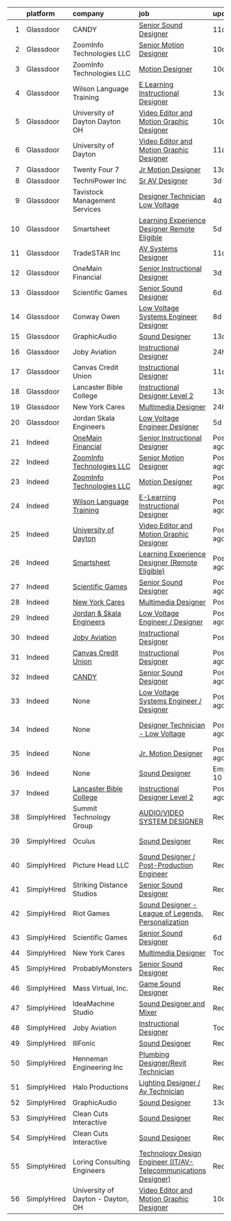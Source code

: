 

|    | platform    | company                                                                               | job                                                                                                                                                                                                                                                                                                                                                                                                                                                                                                                                                                                                                                                                                                                                                                                                                                                                                                        | update_time                | location                                             |
|---:|:------------|:--------------------------------------------------------------------------------------|:-----------------------------------------------------------------------------------------------------------------------------------------------------------------------------------------------------------------------------------------------------------------------------------------------------------------------------------------------------------------------------------------------------------------------------------------------------------------------------------------------------------------------------------------------------------------------------------------------------------------------------------------------------------------------------------------------------------------------------------------------------------------------------------------------------------------------------------------------------------------------------------------------------------|:---------------------------|:-----------------------------------------------------|
|  1 | Glassdoor   | CANDY                                                                                 | [Senior Sound Designer](https://www.glassdoor.com/partner/jobListing.htm?pos=108&ao=1136043&s=58&guid=0000017e1eb38160aaeff38b7c5adc5a&src=GD_JOB_AD&t=SR&vt=w&cs=1_5ea7e835&cb=1641192587877&jobListingId=1007523756545&jrtk=3-0-1fofb70c3u1up801-1fofb70cdu3re800-032916261ace96b0-)                                                                                                                                                                                                                                                                                                                                                                                                                                                                                                                                                                                                                     | 11d                        | New York, NY                                         |
|  2 | Glassdoor   | ZoomInfo Technologies LLC                                                             | [Senior Motion Designer](https://www.glassdoor.com/partner/jobListing.htm?pos=120&ao=1136043&s=58&guid=0000017e1eb38160aaeff38b7c5adc5a&src=GD_JOB_AD&t=SR&vt=w&ea=1&cs=1_48cc0547&cb=1641192587879&jobListingId=1007525772522&jrtk=3-0-1fofb70c3u1up801-1fofb70cdu3re800-e43d7ae92d5e3182-)                                                                                                                                                                                                                                                                                                                                                                                                                                                                                                                                                                                                               | 10d                        | Waltham, MA                                          |
|  3 | Glassdoor   | ZoomInfo Technologies LLC                                                             | [Motion Designer](https://www.glassdoor.com/partner/jobListing.htm?pos=117&ao=1136043&s=58&guid=0000017e1eb38160aaeff38b7c5adc5a&src=GD_JOB_AD&t=SR&vt=w&ea=1&cs=1_df268e17&cb=1641192587879&jobListingId=1007525918598&jrtk=3-0-1fofb70c3u1up801-1fofb70cdu3re800-0cf634688af08784-)                                                                                                                                                                                                                                                                                                                                                                                                                                                                                                                                                                                                                      | 10d                        | Waltham, MA                                          |
|  4 | Glassdoor   | Wilson Language Training                                                              | [E Learning Instructional Designer](https://www.glassdoor.com/partner/jobListing.htm?pos=115&ao=1136043&s=58&guid=0000017e1eb38160aaeff38b7c5adc5a&src=GD_JOB_AD&t=SR&vt=w&ea=1&cs=1_7e397e0d&cb=1641192587879&jobListingId=1007519352449&jrtk=3-0-1fofb70c3u1up801-1fofb70cdu3re800-7e170b4d648e8c7b-)                                                                                                                                                                                                                                                                                                                                                                                                                                                                                                                                                                                                    | 13d                        | Oxford, MA                                           |
|  5 | Glassdoor   | University of Dayton   Dayton  OH                                                     | [Video Editor and Motion Graphic Designer](https://www.glassdoor.com/partner/jobListing.htm?pos=101&ao=1110586&s=58&guid=0000017e1eb38160aaeff38b7c5adc5a&src=GD_JOB_AD&t=SR&vt=w&cs=1_64135b22&cb=1641192587876&jobListingId=1007525186066&cpc=0AD3DB1A95BF4639&jrtk=3-0-1fofb70c3u1up801-1fofb70cdu3re800-70f7e6ce32daee66--6NYlbfkN0CD3qj4KCfkSgLLQcWSkDrBc5ew-uU4TZbfnhjKCUcK7ESFv0xedWLg13K0jqn3QTe5G2KgpuzWiFG7b5FhIlR8iqe54X08WwRhmC5bDv2A14_TD6A6bgMrpjm1TFmnUPOH3e-gjy0xKuMZxEiLwq3hevOrHTvFS6q2z5xh4198M_8Gi6GCPEYlxFRbn8pwrWT1FbSXomx9Fxp5oEAnN0NxtboqRYT7LKpqt7lTj-cpSQsAkEK4YAXPZnVEYYQM4rYOkeWQYW_VFo0GBhZmRoRec7gPZOx83Q6qCzr3k-09_-vymSm2WhVRC7E79RWae9gTcLNl7_7eCDJxSSZnK7nQ3_NYg6ry3B6DBTNd9-r_HsDQIAQPYVQGf0Zb0KS_h6BnmmL90-q7xTxcPYuTjQu4QHbokXRv8XRrUFYyAAdrmXLCElVij28UYe78exi7jqIw8giIY4ZROeGMVIkhUuS_)                                                                             | 10d                        | Dayton, OH                                           |
|  6 | Glassdoor   | University of Dayton                                                                  | [Video Editor and Motion Graphic Designer](https://www.glassdoor.com/partner/jobListing.htm?pos=112&ao=1136043&s=58&guid=0000017e1eb38160aaeff38b7c5adc5a&src=GD_JOB_AD&t=SR&vt=w&cs=1_86e18df2&cb=1641192587878&jobListingId=1007523640754&jrtk=3-0-1fofb70c3u1up801-1fofb70cdu3re800-e81c8c88fb6b0092-)                                                                                                                                                                                                                                                                                                                                                                                                                                                                                                                                                                                                  | 11d                        | Dayton, OH                                           |
|  7 | Glassdoor   | Twenty Four 7                                                                         | [Jr  Motion Designer](https://www.glassdoor.com/partner/jobListing.htm?pos=109&ao=1136043&s=58&guid=0000017e1eb38160aaeff38b7c5adc5a&src=GD_JOB_AD&t=SR&vt=w&cs=1_e24a4020&cb=1641192587877&jobListingId=1007519352570&jrtk=3-0-1fofb70c3u1up801-1fofb70cdu3re800-b02fffb75f61f498-)                                                                                                                                                                                                                                                                                                                                                                                                                                                                                                                                                                                                                       | 13d                        | Portland, OR                                         |
|  8 | Glassdoor   | TechniPower  Inc                                                                      | [Sr  AV Designer](https://www.glassdoor.com/partner/jobListing.htm?pos=106&ao=1110586&s=58&guid=0000017e1eb38160aaeff38b7c5adc5a&src=GD_JOB_AD&t=SR&vt=w&ea=1&cs=1_c6820509&cb=1641192587877&jobListingId=1007535245583&cpc=32EE424DE2B657EB&jrtk=3-0-1fofb70c3u1up801-1fofb70cdu3re800-952b115a662557e1--6NYlbfkN0A7LAYSLqlkLy_r0i5tVNoFSGcucp6jV-tUu2JSK2vol0FUp-2GQjd4lbyycxyMG7Ez5nbL5T0u3iCsGka9vI7NVLj5HGducYclnP7Fo9iZPHAJhwSDGagsAB5h-ja7pfQ_6ZqdiObmFBNFiNhJKUO8coVBbU7Y_Cd9xkxAapPIfXsQSg04WYoz0ZL5xn5AbHQgU8mDucuQQYQCQHwmmprMX4ZbmlpyBCjKqk8snyz2bmI-OraLmfUIdlEx1fF5O5dJWuRUhUeborPJQOquHIgexRzZZyXRKST035dCyhy-Q8ZreLLm3is-IsjYFtHAB9lD6Tca5TL8aOwpzV1Vu-pANK-KMsqJRGU85-FHZNlhDpA7E2uCCqxUspaG3ZznSfJDQpFNyvGdy_TM_yHZTx4LpvR__qRDbcsGbC1Wh9g_WDqJ3_FxY9kUs23oryIzW2L2Ml_6mffErtaORDzs9-rN04AlFVSYcef3UvQDG7c63woH4RdH7uVhosLQBICT_4hMFGBRMg-vvo66xPKW7WjMc2U7hf70zy2CZck1H4tjPyMK71hswaIK) | 3d                         | West Valley City, UT                                 |
|  9 | Glassdoor   | Tavistock Management Services                                                         | [Designer Technician   Low Voltage](https://www.glassdoor.com/partner/jobListing.htm?pos=103&ao=1110586&s=58&guid=0000017e1eb38160aaeff38b7c5adc5a&src=GD_JOB_AD&t=SR&vt=w&ea=1&cs=1_96e65769&cb=1641192587877&jobListingId=1007533857172&cpc=10100C7693495614&jrtk=3-0-1fofb70c3u1up801-1fofb70cdu3re800-f0475c5b35989f37--6NYlbfkN0Af7IH--f52cTUDwFMUanxXcd3NiV5wYJyzlyk1G5yRESs7qkmAiffGbsA_s2gq9CXrmE21d_pqrYsOQFj27pZMtTzwvU0NHitTTwwz9XmebORUjq14dlt6E_qWSRvGuGcCv7qz2PtWEOSKcq2Bt3FD-wu_CPMGohj9LsxnBvDWQMv5fCMzPMcOzpgH1UWb_PwhSNx_OdtNBIfl_5hFogj_Nzk2ijajK_Z-koIDA_ZOutncq2VJBJfN8BDpq0_p4PyuM66cf1K3lf12veStSuAPWC9x4PJ3cKfZg6LcI8GYc8Uy_27Xx_NIP778XfHTc-Bojp2ylTIjB7coZbAL5hDi0Znu82oJPl8TF8j9zoIRer0BKPeICzhuDEBppOQOFFRDnRnrAHzzVEyuDuw2IriWMPLYYaS9a-6Fx1cU73VxT8pEHLkpnRVhvJxJSX9ebvCY1fSf0gB61vljXrV4_mS_gipkZhdK3QPLFKorRsAJp3HJXdVL9B50g5dPHAOpUOQ%3D)                                 | 4d                         | Orlando, FL                                          |
| 10 | Glassdoor   | Smartsheet                                                                            | [Learning Experience Designer  Remote Eligible ](https://www.glassdoor.com/partner/jobListing.htm?pos=116&ao=1136043&s=58&guid=0000017e1eb38160aaeff38b7c5adc5a&src=GD_JOB_AD&t=SR&vt=w&ea=1&cs=1_26ed5a5c&cb=1641192587879&jobListingId=1007532777886&jrtk=3-0-1fofb70c3u1up801-1fofb70cdu3re800-9c2b9e53cbe404be-)                                                                                                                                                                                                                                                                                                                                                                                                                                                                                                                                                                                       | 5d                         | Massachusetts                                        |
| 11 | Glassdoor   | TradeSTAR  Inc                                                                        | [AV Systems Designer](https://www.glassdoor.com/partner/jobListing.htm?pos=104&ao=1110586&s=58&guid=0000017e1eb38160aaeff38b7c5adc5a&src=GD_JOB_AD&t=SR&vt=w&ea=1&cs=1_aad12c16&cb=1641192587877&jobListingId=1007523756565&cpc=C5F9C09AE97B3D2F&jrtk=3-0-1fofb70c3u1up801-1fofb70cdu3re800-499ab7be29b1360d--6NYlbfkN0BMlLwFQlzIeHqb3EUGmDxTgvwq9lhECUMn26vpEj4hXLeM7YRJeoQw8MOxG6CBAYlyTRYEU2cek6tmvN4OHzD0FfnKx7p0KMBNXDk8LqmAkwozhnqFhJLaeOPBKckVcN28-QVHHMSCNx93EowyZ7F7rPaSpCuCqlq4MaaNhtXoalvjwSeLAvKbbQ0loruacdixzOAiH_zDfL0m8n1Vy3baC7eJ7_TXY88mKS_OOXbCkCXSaSmTr52S5uUXTXBPGllBjpV4BcUTFXX_5uUZzKuN6baU9b0tsko2OHVwHNoR40w6I-QPEMSudKgb8ew8IhEIzaTnIMQyO_31QPewZKYNPYqomjkZGVSEdJ5xP_URlwSrpjqbZSTuY4QQ3BmfTmY9dI7sGR0-O9ASo7VyZ877BCXrMkb6QEwdrQiqAKYpAKabWuHLxvGpfVFNLAhpvvO3lwF7fGswzra29PI09BBkeF0fTY7upExAkSwqLBteyg_l8UI3KOi-X8d_AYHOzZs%3D)                                               | 11d                        | Dallas, TX                                           |
| 12 | Glassdoor   | OneMain Financial                                                                     | [Senior Instructional Designer](https://www.glassdoor.com/partner/jobListing.htm?pos=119&ao=1136043&s=58&guid=0000017e1eb38160aaeff38b7c5adc5a&src=GD_JOB_AD&t=SR&vt=w&cs=1_6012a81d&cb=1641192587879&jobListingId=1007534776736&jrtk=3-0-1fofb70c3u1up801-1fofb70cdu3re800-fb40fe7442f87f9a-)                                                                                                                                                                                                                                                                                                                                                                                                                                                                                                                                                                                                             | 3d                         | Baltimore, MD                                        |
| 13 | Glassdoor   | Scientific Games                                                                      | [Senior Sound Designer](https://www.glassdoor.com/partner/jobListing.htm?pos=110&ao=1136043&s=58&guid=0000017e1eb38160aaeff38b7c5adc5a&src=GD_JOB_AD&t=SR&vt=w&cs=1_98da20fe&cb=1641192587878&jobListingId=1007531104572&jrtk=3-0-1fofb70c3u1up801-1fofb70cdu3re800-366b5c491984eeed-)                                                                                                                                                                                                                                                                                                                                                                                                                                                                                                                                                                                                                     | 6d                         | Reno, NV                                             |
| 14 | Glassdoor   | Conway   Owen                                                                         | [Low Voltage Systems Engineer   Designer](https://www.glassdoor.com/partner/jobListing.htm?pos=113&ao=1136043&s=58&guid=0000017e1eb38160aaeff38b7c5adc5a&src=GD_JOB_AD&t=SR&vt=w&cs=1_f0bba436&cb=1641192587878&jobListingId=1007528346625&jrtk=3-0-1fofb70c3u1up801-1fofb70cdu3re800-c244644653f0049c-)                                                                                                                                                                                                                                                                                                                                                                                                                                                                                                                                                                                                   | 8d                         | Alpharetta, GA                                       |
| 15 | Glassdoor   | GraphicAudio                                                                          | [Sound Designer](https://www.glassdoor.com/partner/jobListing.htm?pos=107&ao=1136043&s=58&guid=0000017e1eb38160aaeff38b7c5adc5a&src=GD_JOB_AD&t=SR&vt=w&ea=1&cs=1_44e7a46c&cb=1641192587877&jobListingId=1007518682788&jrtk=3-0-1fofb70c3u1up801-1fofb70cdu3re800-26c98593cd6511c4-)                                                                                                                                                                                                                                                                                                                                                                                                                                                                                                                                                                                                                       | 13d                        | Rockville, MD                                        |
| 16 | Glassdoor   | Joby Aviation                                                                         | [Instructional Designer](https://www.glassdoor.com/partner/jobListing.htm?pos=102&ao=1110586&s=58&guid=0000017e1eb38160aaeff38b7c5adc5a&src=GD_JOB_AD&t=SR&vt=w&ea=1&cs=1_d3d93621&cb=1641192587877&jobListingId=1007538551250&cpc=74FD5BE86273CE52&jrtk=3-0-1fofb70c3u1up801-1fofb70cdu3re800-490ce5a42a937a86--6NYlbfkN0CI2oZrZMBkLjhsIozcIzbpVtU-CbS7O9AQIs2Jx1nuQEXAyubn-M9t6Gl5VEv6h7cKkgfyCTU11ooGLhCBYaFtFvk7GVyan1HGLZcqSqVitk4TbskxdTOeyLVfHCDOf_HoCeq6yH1X3_Yc7YpW7JyQzb0BCqDSl07q8ZPY3prHVmXtEIuFqe03BIGyUTGYR1DZZ1LpRAMaxnueNqGEt-LzfediqrtYoUDFWlGHA8p0lf8s7I7djZ6obkHEd7FPYSXQrZmuN1zIL8DeRF7DXBMIa7iZN0hoQrqDs64ebLp3qUok4K-GKMWauPTGHItfcoB1ZChjoYsnX3LgofN0B2WS9SYtfz1Fxsc22ip19gGnZNQVRyfotZrK83pS7ZJqU8JXMUneY3fRZ3l1-5Yx-PuMkTDGPlivqOZv60Pb3ZUSDKy9IiLLcD4V1IRqkwdMnO2FtLj7AW7f8os3287M6wEG6lEVmYg3_9Qk7m6EWtgRrVV8meJ6xM74)                                                          | 24h                        | Marina, CA                                           |
| 17 | Glassdoor   | Canvas Credit Union                                                                   | [Instructional Designer](https://www.glassdoor.com/partner/jobListing.htm?pos=114&ao=1136043&s=58&guid=0000017e1eb38160aaeff38b7c5adc5a&src=GD_JOB_AD&t=SR&vt=w&ea=1&cs=1_79091584&cb=1641192587878&jobListingId=1007524090803&jrtk=3-0-1fofb70c3u1up801-1fofb70cdu3re800-03d84a0546e4718f-)                                                                                                                                                                                                                                                                                                                                                                                                                                                                                                                                                                                                               | 11d                        | Lone Tree, CO                                        |
| 18 | Glassdoor   | Lancaster Bible College                                                               | [Instructional Designer Level 2](https://www.glassdoor.com/partner/jobListing.htm?pos=118&ao=1136043&s=58&guid=0000017e1eb38160aaeff38b7c5adc5a&src=GD_JOB_AD&t=SR&vt=w&cs=1_62a366dc&cb=1641192587879&jobListingId=1007520161305&jrtk=3-0-1fofb70c3u1up801-1fofb70cdu3re800-de6d754c2b3ce8f5-)                                                                                                                                                                                                                                                                                                                                                                                                                                                                                                                                                                                                            | 13d                        | Lancaster, PA                                        |
| 19 | Glassdoor   | New York Cares                                                                        | [Multimedia Designer](https://www.glassdoor.com/partner/jobListing.htm?pos=105&ao=1110586&s=58&guid=0000017e1eb38160aaeff38b7c5adc5a&src=GD_JOB_AD&t=SR&vt=w&ea=1&cs=1_78000e3f&cb=1641192587877&jobListingId=1007538551480&cpc=1CBFC3E34E2A31FF&jrtk=3-0-1fofb70c3u1up801-1fofb70cdu3re800-7ea7e0087bf49cd1--6NYlbfkN0BpAXB3UmxA5Jzv7kXMBbiD9KhP-My7lKEp4a2ErU9C88V6xNR7zCuJ1nmEhnuhwKlbgHT69L1VgkZSDNX5e9RnE0UwRib0z1luLWBWpDWZwr2sWkRSNlkRCY_BlnjyPonVZe4HTEFcq15f68WCiEgBjohZAcXwpTMMd3s4ut0dds1BJxBX9Bt42JrGlD1ZvUdk0vGhlSAhUghjmcvlA8n1FyTIApr0SVQgGc4eegpBn5J0g7ZBSmZffSKKDwL76Ajs3jhnvuOBXXbkmsqPqtKIQZ-5mQrii7mLrNNnF3e3V00APo0hp1j7J_KrwXZ-wOy3kYpXYLKhEAMk_1ekqINiRStonaWqedYOKIp4mFTcE8IDZhfkn2uzw1qKl4UWqwC9jNfutiNhWpQ-VgMpjLZysqLrBxA3g6hBT9FaHEvDVYmvXT5pAkEQ67To2nYJpWhp0HJU97Y4k2rgj-HREoINptzrSvElGeYX-MopmR0Jf6PF7VsMu0Ei)                                                             | 24h                        | New York, NY                                         |
| 20 | Glassdoor   | Jordan   Skala Engineers                                                              | [Low Voltage Engineer   Designer](https://www.glassdoor.com/partner/jobListing.htm?pos=111&ao=1136043&s=58&guid=0000017e1eb38160aaeff38b7c5adc5a&src=GD_JOB_AD&t=SR&vt=w&cs=1_372f8aab&cb=1641192587878&jobListingId=1007532679148&jrtk=3-0-1fofb70c3u1up801-1fofb70cdu3re800-09cea0ace6e7c8b2-)                                                                                                                                                                                                                                                                                                                                                                                                                                                                                                                                                                                                           | 5d                         | Norcross, GA                                         |
| 21 | Indeed      | [OneMain Financial](https://www.indeed.com/cmp/Onemain)                               | [Senior Instructional Designer](https://www.indeed.com/rc/clk?jk=fb40fe7442f87f9a&fccid=2e65a8199f31f834&vjs=3)                                                                                                                                                                                                                                                                                                                                                                                                                                                                                                                                                                                                                                                                                                                                                                                            | Posted3 days ago           | Baltimore, MD                                        |
| 22 | Indeed      | [ZoomInfo Technologies LLC](https://www.indeed.com/cmp/Zoominfo)                      | [Senior Motion Designer](https://www.indeed.com/rc/clk?jk=e43d7ae92d5e3182&fccid=56c25448bab54e90&vjs=3)                                                                                                                                                                                                                                                                                                                                                                                                                                                                                                                                                                                                                                                                                                                                                                                                   | Posted10 days ago          | Waltham, MA                                          |
| 23 | Indeed      | [ZoomInfo Technologies LLC](https://www.indeed.com/cmp/Zoominfo)                      | [Motion Designer](https://www.indeed.com/rc/clk?jk=0cf634688af08784&fccid=56c25448bab54e90&vjs=3)                                                                                                                                                                                                                                                                                                                                                                                                                                                                                                                                                                                                                                                                                                                                                                                                          | Posted10 days ago          | Waltham, MA                                          |
| 24 | Indeed      | [Wilson Language Training](https://www.indeed.com/cmp/Wilson-Language-Training-Corp.) | [E-Learning Instructional Designer](https://www.indeed.com/rc/clk?jk=7e170b4d648e8c7b&fccid=f0fc16b3a67c719a&vjs=3)                                                                                                                                                                                                                                                                                                                                                                                                                                                                                                                                                                                                                                                                                                                                                                                        | Posted13 days ago          | Oxford, MA 01540                                     |
| 25 | Indeed      | [University of Dayton](https://www.indeed.com/cmp/University-of-Dayton)               | [Video Editor and Motion Graphic Designer](https://www.indeed.com/rc/clk?jk=e81c8c88fb6b0092&fccid=f2c4f34c75d0143a&vjs=3)                                                                                                                                                                                                                                                                                                                                                                                                                                                                                                                                                                                                                                                                                                                                                                                 | Posted11 days ago          | Dayton, OH 45469 (University Park area)              |
| 26 | Indeed      | [Smartsheet](https://www.indeed.com/cmp/Smartsheet)                                   | [Learning Experience Designer (Remote Eligible)](https://www.indeed.com/rc/clk?jk=9c2b9e53cbe404be&fccid=af76a8783f0afba1&vjs=3)                                                                                                                                                                                                                                                                                                                                                                                                                                                                                                                                                                                                                                                                                                                                                                           | Posted5 days ago           | Massachusetts•Remote                                 |
| 27 | Indeed      | [Scientific Games](https://www.indeed.com/cmp/Scientific-Games)                       | [Senior Sound Designer](https://www.indeed.com/rc/clk?jk=366b5c491984eeed&fccid=c84a7d17b9b1910b&vjs=3)                                                                                                                                                                                                                                                                                                                                                                                                                                                                                                                                                                                                                                                                                                                                                                                                    | Posted6 days ago           | Reno, NV                                             |
| 28 | Indeed      | [New York Cares](https://www.indeed.com/cmp/New-York-Cares)                           | [Multimedia Designer](https://www.indeed.com/company/New-York-Cares/jobs/Multimedia-Designer-7ea7e0087bf49cd1?fccid=64598d8ec2459318&vjs=3)                                                                                                                                                                                                                                                                                                                                                                                                                                                                                                                                                                                                                                                                                                                                                                | PostedToday                | New York, NY•Remote                                  |
| 29 | Indeed      | [Jordan & Skala Engineers](https://www.indeed.com/cmp/Jordan-&-Skala-Engineers)       | [Low Voltage Engineer / Designer](https://www.indeed.com/rc/clk?jk=09cea0ace6e7c8b2&fccid=0c61d14ab2319ab1&vjs=3)                                                                                                                                                                                                                                                                                                                                                                                                                                                                                                                                                                                                                                                                                                                                                                                          | Posted5 days ago           | Norcross, GA 30093                                   |
| 30 | Indeed      | [Joby Aviation](https://www.indeed.com/cmp/Joby-Aviation)                             | [Instructional Designer](https://www.indeed.com/company/Joby-Aviation/jobs/Instructional-Designer-490ce5a42a937a86?fccid=4922aa0d050a55de&vjs=3)                                                                                                                                                                                                                                                                                                                                                                                                                                                                                                                                                                                                                                                                                                                                                           | PostedToday                | Marina, CA 93933+1 location                          |
| 31 | Indeed      | [Canvas Credit Union](https://www.indeed.com/cmp/Canvas-Credit-Union)                 | [Instructional Designer](https://www.indeed.com/company/Canvas-Credit-Union/jobs/Instructional-Designer-03d84a0546e4718f?fccid=d99bd3f291e723e0&vjs=3)                                                                                                                                                                                                                                                                                                                                                                                                                                                                                                                                                                                                                                                                                                                                                     | Posted11 days ago          | Lone Tree, CO 80124                                  |
| 32 | Indeed      | [CANDY](https://www.indeed.com/cmp/Candy)                                             | [Senior Sound Designer](https://www.indeed.com/rc/clk?jk=032916261ace96b0&fccid=0f79ba0da20c3604&vjs=3)                                                                                                                                                                                                                                                                                                                                                                                                                                                                                                                                                                                                                                                                                                                                                                                                    | Posted11 days ago          | New York, NY                                         |
| 33 | Indeed      | None                                                                                  | [Low Voltage Systems Engineer / Designer](https://www.indeed.com/rc/clk?jk=c244644653f0049c&fccid=dfab47f151945a41&vjs=3)                                                                                                                                                                                                                                                                                                                                                                                                                                                                                                                                                                                                                                                                                                                                                                                  | Posted8 days ago           | Alpharetta, GA                                       |
| 34 | Indeed      | None                                                                                  | [Designer Technician - Low Voltage](https://www.indeed.com/company/Tavistock-Management-Services/jobs/Designer-Technician-f0475c5b35989f37?fccid=2f1cae4c925485e1&vjs=3)                                                                                                                                                                                                                                                                                                                                                                                                                                                                                                                                                                                                                                                                                                                                   | Posted4 days ago           | Orlando, FL 32827 (Northlake Park at Lake Nona area) |
| 35 | Indeed      | None                                                                                  | [Jr. Motion Designer](https://www.indeed.com/rc/clk?jk=b02fffb75f61f498&fccid=2be16941cf82bde6&vjs=3)                                                                                                                                                                                                                                                                                                                                                                                                                                                                                                                                                                                                                                                                                                                                                                                                      | Posted13 days ago          | Portland, OR 97232 (Kerns area)                      |
| 36 | Indeed      | None                                                                                  | [Sound Designer](https://www.indeed.com/company/GraphicAudio/jobs/Sound-Designer-26c98593cd6511c4?fccid=0593670a72cb4a9a&vjs=3)                                                                                                                                                                                                                                                                                                                                                                                                                                                                                                                                                                                                                                                                                                                                                                            | EmployerActive 10 days ago | Rockville, MD 20855                                  |
| 37 | Indeed      | [Lancaster Bible College](https://www.indeed.com/cmp/Lancaster-Bible-College)         | [Instructional Designer Level 2](https://www.indeed.com/rc/clk?jk=de6d754c2b3ce8f5&fccid=b9754f45a29d8996&vjs=3)                                                                                                                                                                                                                                                                                                                                                                                                                                                                                                                                                                                                                                                                                                                                                                                           | Posted13 days ago          | Lancaster, PA 17601                                  |
| 38 | SimplyHired | Summit Technology Group                                                               | [AUDIO/VIDEO SYSTEM DESIGNER](https://www.simplyhired.com/job/jZZFgmG-LqLvm_eCuU0n5GSGMLRUJsUdba1MlBazncebIjmUR-8Oqg?q=sound+designer)                                                                                                                                                                                                                                                                                                                                                                                                                                                                                                                                                                                                                                                                                                                                                                     | Recently                   | Santa Rosa, CA                                       |
| 39 | SimplyHired | Oculus                                                                                | [Sound Designer](https://www.simplyhired.com/job/F12HGY0a4rJ4Sj8DJWY1aGRSe2Q-5rAHdnY2k7PGOGVhAaydaWHu1Q?q=sound+designer)                                                                                                                                                                                                                                                                                                                                                                                                                                                                                                                                                                                                                                                                                                                                                                                  | Recently                   | Seattle, WA +5 locations                             |
| 40 | SimplyHired | Picture Head LLC                                                                      | [Sound Designer / Post-Production Engineer](https://www.simplyhired.com/job/XRgHOp2IrZX0Cc_cao1fF4VaPKhyl_HYvYn4sIp3YjNfMx6aZK7Ryg?q=sound+designer)                                                                                                                                                                                                                                                                                                                                                                                                                                                                                                                                                                                                                                                                                                                                                       | Recently                   | Seattle, WA                                          |
| 41 | SimplyHired | Striking Distance Studios                                                             | [Senior Sound Designer](https://www.simplyhired.com/job/Fq_ko0u_Hl0JKnb0jRkZl7AfbcDlT6bfk2yvkV5Xqw907ylHkgn2Mg?q=sound+designer)                                                                                                                                                                                                                                                                                                                                                                                                                                                                                                                                                                                                                                                                                                                                                                           | Recently                   | San Ramon, CA                                        |
| 42 | SimplyHired | Riot Games                                                                            | [Sound Designer - League of Legends, Personalization](https://www.simplyhired.com/job/46yUHbdNzZ1dg8hf1dHmqiascAoHXcYG9nmzUAWxEUbGczg7Dw20NA?q=sound+designer)                                                                                                                                                                                                                                                                                                                                                                                                                                                                                                                                                                                                                                                                                                                                             | Recently                   | Los Angeles, CA                                      |
| 43 | SimplyHired | Scientific Games                                                                      | [Senior Sound Designer](https://www.simplyhired.com/job/59_gTtPG3yWAlPwVA10BqYAYEGtgrgLCNTK2WEmcAbTlQz34cotWrw?q=sound+designer)                                                                                                                                                                                                                                                                                                                                                                                                                                                                                                                                                                                                                                                                                                                                                                           | 6d                         | Reno, NV                                             |
| 44 | SimplyHired | New York Cares                                                                        | [Multimedia Designer](https://www.simplyhired.com/job/rRmJVQ_B1Qv153GKkK89INMb-eGSGeDLK3scmq29Ss-5KvSXtjNIXA?q=sound+designer)                                                                                                                                                                                                                                                                                                                                                                                                                                                                                                                                                                                                                                                                                                                                                                             | Today                      | New York, NY                                         |
| 45 | SimplyHired | ProbablyMonsters                                                                      | [Senior Sound Designer](https://www.simplyhired.com/job/q2lux66hxj66ZpI8JOtNPC_OdongaSVWG7Fbs05uhrDq5xK3Jv933w?q=sound+designer)                                                                                                                                                                                                                                                                                                                                                                                                                                                                                                                                                                                                                                                                                                                                                                           | Recently                   | Bellevue, WA                                         |
| 46 | SimplyHired | Mass Virtual, Inc.                                                                    | [Game Sound Designer](https://www.simplyhired.com/job/toe4bM7TUmDz6tPK3nrKGeUloasjTKIzje9w00WX2Fc7oOhL29b4ZA?q=sound+designer)                                                                                                                                                                                                                                                                                                                                                                                                                                                                                                                                                                                                                                                                                                                                                                             | Recently                   | Orlando, FL                                          |
| 47 | SimplyHired | IdeaMachine Studio                                                                    | [Sound Designer and Mixer](https://www.simplyhired.com/job/3_cnKWbKCzfz8K406esix9aXeGkS2iLw6vp3jwYHfDLUWBO0TV9GDQ?q=sound+designer)                                                                                                                                                                                                                                                                                                                                                                                                                                                                                                                                                                                                                                                                                                                                                                        | Recently                   | San Francisco, CA                                    |
| 48 | SimplyHired | Joby Aviation                                                                         | [Instructional Designer](https://www.simplyhired.com/job/-kkq5alwac1nfoqZSeGyRSGwV6A4qGefCTVUIjfs9DzV-soS1ZzUEg?q=sound+designer)                                                                                                                                                                                                                                                                                                                                                                                                                                                                                                                                                                                                                                                                                                                                                                          | Today                      | Marina, CA                                           |
| 49 | SimplyHired | IllFonic                                                                              | [Sound Designer](https://www.simplyhired.com/job/EneUeTxAZ-tKSofaIv-pc4g7p5MJITnRqw01A3ahNR-n2QeD7KTUgw?q=sound+designer)                                                                                                                                                                                                                                                                                                                                                                                                                                                                                                                                                                                                                                                                                                                                                                                  | Recently                   | United States                                        |
| 50 | SimplyHired | Henneman Engineering Inc                                                              | [Plumbing Designer/Revit Technician](https://www.simplyhired.com/job/QqE1R2MDhTkebsXyz55gAKkcA1n5jB2cdm_2HHpGiFnLgGKfOnw1Mg?q=sound+designer)                                                                                                                                                                                                                                                                                                                                                                                                                                                                                                                                                                                                                                                                                                                                                              | Recently                   | Madison, WI                                          |
| 51 | SimplyHired | Halo Productions                                                                      | [Lighting Designer / Av Technician](https://www.simplyhired.com/job/RFfqDvpcv7HusIYdcqP5pMYFRfTfc8g4oqvQOFZucXQ4hIXQeLfkQw?q=sound+designer)                                                                                                                                                                                                                                                                                                                                                                                                                                                                                                                                                                                                                                                                                                                                                               | Recently                   | United States                                        |
| 52 | SimplyHired | GraphicAudio                                                                          | [Sound Designer](https://www.simplyhired.com/job/P0QJN3V4B0PsonTrH1keIBmuhyOPeRGGU0VcrEVqzMX_OYeWXrNmDA?q=sound+designer)                                                                                                                                                                                                                                                                                                                                                                                                                                                                                                                                                                                                                                                                                                                                                                                  | 13d                        | Rockville, MD                                        |
| 53 | SimplyHired | Clean Cuts Interactive                                                                | [Sound Designer](https://www.simplyhired.com/job/I53Urb_hU1DOHqiV0Cee8akGU7sT29JUtn5q-Xm4cBXHcO-1aLQJ-w?q=sound+designer)                                                                                                                                                                                                                                                                                                                                                                                                                                                                                                                                                                                                                                                                                                                                                                                  | Recently                   | Remote                                               |
| 54 | SimplyHired | Clean Cuts Interactive                                                                | [Sound Designer](https://www.simplyhired.com/job/I53Urb_hU1DOHqiV0Cee8akGU7sT29JUtn5q-Xm4cBXHcO-1aLQJ-w?q=sound+designer)                                                                                                                                                                                                                                                                                                                                                                                                                                                                                                                                                                                                                                                                                                                                                                                  | Recently                   | Remote                                               |
| 55 | SimplyHired | Loring Consulting Engineers                                                           | [Technology Design Engineer (IT/AV-Telecommunications Designer)](https://www.simplyhired.com/job/MizU4PBMZ6J-TRiBIVLu4kVj1sD6ZgZBJ_YKC76xC2ouVix1dZ_FYQ?q=sound+designer)                                                                                                                                                                                                                                                                                                                                                                                                                                                                                                                                                                                                                                                                                                                                  | Recently                   | New York, NY                                         |
| 56 | SimplyHired | University of Dayton - Dayton, OH                                                     | [Video Editor and Motion Graphic Designer](https://www.simplyhired.com/job/JZ9Oo-ufSyue4SHXS9ojH1ndyKX9AnWVEes9F590uUlANbdLdyFuJg?q=sound+designer)                                                                                                                                                                                                                                                                                                                                                                                                                                                                                                                                                                                                                                                                                                                                                        | 10d                        | Dayton, OH                                           |
